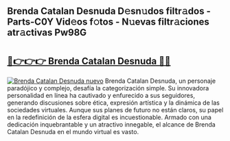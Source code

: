 ## Brenda Catalan Desnuda D𝚎sn𝚞dos filtr𝚊dos - Parts-C0Y Vid𝚎os f𝚘tos - N𝚞evas filtr𝚊ciones atr𝚊ctivas Pw98G

# <h2><a href="http://mb6zhy.tromn.icu/?c=Brenda+Catalan+Desnuda">🔗👉👉👉 Brenda Catalan Desnuda 🔗🔗</a></h2>

[![Brenda Catalan Desnuda nuevo](https://i.imgur.com/pEAQMta.gif)](http://mb6zhy.tromn.icu/?c=Brenda+Catalan+Desnuda)
Brenda Catalan Desnuda, un personaje paradójico y complejo, desafía la categorización simple. Su innovadora personalidad en línea ha cautivado y enfurecido a sus seguidores, generando discusiones sobre ética, expresión artística y la dinámica de las sociedades virtuales. Aunque sus planes de futuro no están claros, su papel en la redefinición de la esfera digital es incuestionable. Armado con una dedicación inquebrantable y un atractivo innegable, el alcance de Brenda Catalan Desnuda en el mundo virtual es vasto.
